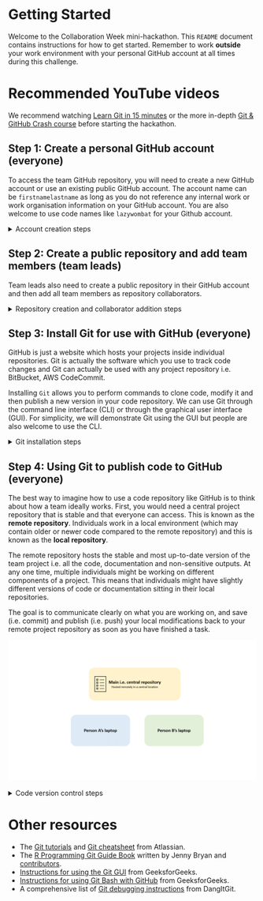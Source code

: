 # Getting Started    

Welcome to the Collaboration Week mini-hackathon. This `README` document contains instructions for how to get started. Remember to work **outside** your work environment with your personal GitHub account at all times during this challenge. 

# Recommended YouTube videos  
We recommend watching [Learn Git in 15 minutes](https://www.youtube.com/watch?v=USjZcfj8yxE) or the more in-depth [Git & GitHub Crash course](https://www.youtube.com/watch?v=RGOj5yH7evk) before starting the hackathon.   

## Step 1: Create a personal GitHub account (everyone)  
To access the team GitHub repository, you will need to create a new GitHub account or use an existing public GitHub account. The account name can be `firstnamelastname` as long as you do not reference any internal work or work organisation information on your GitHub account. You are also welcome to use code names like `lazywombat` for your Github account.     

<details><summary>Account creation steps</summary>  
<p>   

1. Navigate to [https://github.com/](https://github.com/) and enter your **non-work** email address to sign up for a GitHub account.   

    <img src="./figures/github_webpage.png" width="500px"><br>   

2. This takes you to the next prompt where you are asked to create a password and GitHub username. You can type `n` to avoid receiving GitHub announcements through email.   

    <img src="./figures/github_account_creation.png" width="500px"><br>    

3. Verify your account through your nominated non-work email address.   

4. Sign up to a **free** GitHub account i.e. student account for use with 5 - 10 members. You can leave all other GitHub features unticked.   

5. Congratulations! You have now logged into your personal GitHub account. Send your username to your team lead. Your account will look relatively empty at first, like the example below.  

    <img src="./figures/github_account_view.png" width="500px"><br>  

</p>  
</details>  


## Step 2: Create a public repository and add team members (team leads)  
Team leads also need to create a public repository in their GitHub account and then add all team members as repository collaborators.  

<details><summary>Repository creation and collaborator addition steps</summary>  
<p>  

1. Log into your GitHub account and navigate to [https://github.com/new](https://github.com/new) to create a new repository (you can also click `+` -> `New repository` to access this from the top right hand corner inside GitHub). A repository can be thought of as a contained space to store all the code, documentation and analytical outputs produced by your project.  

2. Choose a name for your new team repository. Select the **public** repository and tick to add a README file. You can ignore the `Add .gitignore` and `Choose a license` options. Click `Create repository`.    

    <img src="./figures/create_repository.png" width="500px"><br>  

3. Navigate to your new repository via the main page (you can also access your main page at `www.github.com/yourusername`). Click on your new repository and navigate to the `Settings` tab in the bar under your repository name. Click the `Collaborators` tab and then click on the green box `Add people`. Search for your team members and then click `Add user to this repository`. Repeat this step for all your team members.   

    <img src="./figures/add_collaborators.png" width="500px"><br>  

4. An email notification should be sent to your team member. Ask your team member to open the invite and accept the collaborator request. Your team member should now be able to commit and push code to your team repository.   

    <img src="./figures/collaborator_invite.png" width="500px"><br>  

</p>
</details>

## Step 3: Install Git for use with GitHub (everyone)
GitHub is just a website which hosts your projects inside individual repositories. Git is actually the software which you use to track code changes and Git can actually be used with any project repository i.e. BitBucket, AWS CodeCommit.   

Installing `Git` allows you to perform commands to clone code, modify it and then publish a new version in your code repository. We can use Git through the command line interface (CLI) or through the graphical user interface (GUI). For simplicity, we will demonstrate Git using the GUI but people are also welcome to use the CLI.   

<details><summary>Git installation steps</summary>  
<p>  

1. Git is installed by default on Mac and Linux machines. Search through your applications to check whether you already have Git installed. To install Git on your non-work laptop or computer, navigate to [https://git-scm.com/downloads](https://git-scm.com/downloads) and select your operating system.    

    <img src="./figures/git_webpage.png" width="500px"><br>  

2. For Windows users, click on `Click here to download` and then open the downloaded file (which will be called something like `Git-2.37.1-64-bit`). Proceed by allowing the program to make changes to your computer.    

    <img src="./figures/download_git_from_windows.png" width="500px"><br>   

3. An installation prompt should appear. Click through `Next` and leave the default component selection unchanged (i.e. install both Git Bash and Git GUI). If you have a code editor i.e. Visual Studio Code, select that as your default editor. If not, you can still select Notepad as a basic code/text editor. Keep the default settings and click through `Next` until the installation takes place.   

    <img src="./figures/git_installation_process.png" width="500px"><br>  
    <img src="./figures/git_installation_process_2.png" width="500px"><br>   

4. Click `Finish` to exit the Git Setup prompt.  

    <img src="./figures/git_installation_process_3.png" width="500px"><br>  

5. Congratulations! You have now installed Git in your non-work environment. You should now be able to access the Git GUI via the search bar.  

    <img src="./figures/git_gui_search.png" width="500px"><br>  

</p>
</details>

## Step 4: Using Git to publish code to GitHub (everyone)  
The best way to imagine how to use a code repository like GitHub is to think about how a team ideally works. First, you would need a central project repository that is stable and that everyone can access. This is known as the **remote repository**. Individuals work in a local environment (which may contain older or newer code compared to the remote repository) and this is known as the **local repository**.   

The remote repository hosts the stable and most up-to-date version of the team project i.e. all the code, documentation and non-sensitive outputs. At any one time, multiple individuals might be working on different components of a project. This means that individuals might have slightly different versions of code or documentation sitting in their local repositories.  

The goal is to communicate clearly on what you are working on, and save (i.e. commit) and publish (i.e. push) your local modifications back to your remote project repository as soon as you have finished a task.  

![](./figures/git_usage_summary.gif)   

<details><summary>Code version control steps</summary>  
<p>  

1. Navigate to the GitHub repository that your team lead has created. Click on the green `Code` button and copy the HTTPS link for your repository. We would like to create a clone of this remote repository in our local environment via the copied HTTPS link.  

    <img src="./figures/repo_clone_link.png" width="500px"><br>   

2. Open the Git GUI and click `Clone existing repository`. This takes you to a window where you can enter your copied HTTPS link as the source location, and a new local working directory as your target location `C:/Users/username/Desktop/git_project/repository_name`. Click `Clone`.    

    <img src="./figures/git_gui_clone.png" width="500px"><br>   
    <img src="./figures/git_gui_clone_2.png" width="500px"><br>  

3. Congratulations! You now have a local version of your project repository (which contains a link to your remote repository).  
</p>
</details>  

<p>  

# Other resources   
+ The [Git tutorials](https://www.atlassian.com/git/tutorials/setting-up-a-repository) and [Git cheatsheet](https://www.atlassian.com/git/tutorials/atlassian-git-cheatsheet) from Atlassian.   
+ The [R Programming Git Guide Book](https://happygitwithr.com/) written by Jenny Bryan and [contributors](https://happygitwithr.com/contrib.html).   
+ [Instructions for using the Git GUI](https://www.geeksforgeeks.org/working-on-git-for-gui/) from GeeksforGeeks.    
+ [Instructions for using Git Bash with GitHub](https://www.geeksforgeeks.org/ultimate-guide-git-github/?ref=lbp) from GeeksforGeeks.   
+ A comprehensive list of [Git debugging instructions](https://dangitgit.com/en) from DangItGit.  